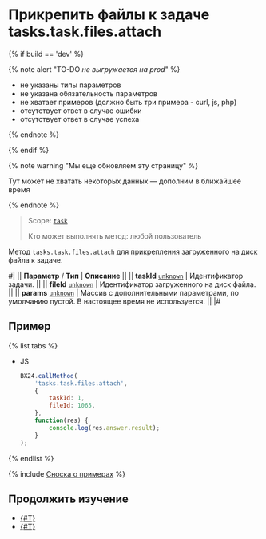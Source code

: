 # Прикрепить файлы к задаче tasks.task.files.attach

{% if build == 'dev' %}

{% note alert "TO-DO _не выгружается на prod_" %}

- не указаны типы параметров
- не указана обязательность параметров
- не хватает примеров (должно быть три примера - curl, js, php)
- отсутствует ответ в случае ошибки
- отсутствует ответ в случае успеха
 
{% endnote %}

{% endif %}

{% note warning "Мы еще обновляем эту страницу" %}

Тут может не хватать некоторых данных — дополним в ближайшее время

{% endnote %}

> Scope: [`task`](../scopes/permissions.md)
>
> Кто может выполнять метод: любой пользователь

Метод `tasks.task.files.attach` для прикрепления загруженного на диск файла к задаче.

#|
|| **Параметр** / **Тип** | **Описание** ||
|| **taskId**
[`unknown`](../data-types.md) | Идентификатор задачи. ||
|| **fileId**
[`unknown`](../data-types.md) | Идентификатор загруженного на диск файла. ||
|| **params**
[`unknown`](../data-types.md) | Массив с дополнительными параметрами, по умолчанию пустой. В настоящее время не используется. ||
|#

## Пример

{% list tabs %}

- JS

    ```js
    BX24.callMethod(
        'tasks.task.files.attach',
        {
            taskId: 1,
            fileId: 1065,
        },
        function(res) {
            console.log(res.answer.result);
        }
    );
    ```

{% endlist %}

{% include [Сноска о примерах](../../_includes/examples.md) %}

## Продолжить изучение

- [{#T}](../../tutorials/tasks/how-to-upload-file-to-task.md)
- [{#T}](./deprecated/task-item/task-item-get-files.md)